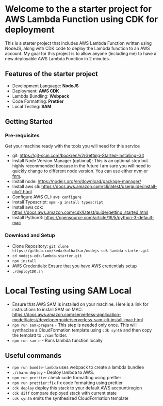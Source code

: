 # Welcome to the a starter project for AWS Lambda Function using CDK for deployment

This is a starter project that includes AWS Lambda Function written using NodeJS, along with CDK code to deploy the Lambda function to an AWS account. My goal for this project is to allow anyone (including me) to have a new deployable AWS Lambda Function in 2 minutes.

## Features of the starter project

- Development Language: **NodeJS**
- Deployment: **AWS CDK**
- Lambda Bundling: **Webpack**
- Code Formatting: **Prettier**
- Local Testing: **SAM**

## Getting Started

### Pre-requisites
Get your machine ready with the tools you will need for this service
- git: https://git-scm.com/book/en/v2/Getting-Started-Installing-Git
- Install Node Version Manager (optional): This is an optional step but highly recommended because in the future I am sure you will need to quickly change to different node version. 
You can use either [nvm](https://github.com/nvm-sh/nvm) or [fnm](https://github.com/Schniz/fnm). 
- Install node: https://nodejs.org/en/download/package-manager/
- Install aws cli: https://docs.aws.amazon.com/cli/latest/userguide/install-cliv2.html
- Configure AWS CLI: `aws configure`
- Install Typescript: `npm -g install typescript`
- Install aws cdk: https://docs.aws.amazon.com/cdk/latest/guide/getting_started.html
- Install Python3: https://opensource.com/article/19/5/python-3-default-mac

### Download and Setup

- Clone Repository: `git clone https://github.com/kedarkolhatkar/nodejs-cdk-lambda-starter.git`
- `cd nodejs-cdk-lambda-starter.git`
- `npm install`
- AWS Credentials: Ensure that you have AWS credentials setup
- `./deployCDK.sh`

# Local Testing using SAM Local

- Ensure that AWS SAM is installed on your machine. Here is a link for instructions to install SAM on MAC: https://docs.aws.amazon.com/serverless-application-model/latest/developerguide/serverless-sam-cli-install-mac.html
- `npm run sam-prepare` - This step is needed only once. This will synthacize a CloudFormation template using `cdk synth` and then copy the templatt to `./sam` folder.
- `npm run sam-e` - Runs lambda function locally

## Useful commands

- `npm run bundle-lambda` uses webpack to create a lambda bundlee
- `./charm deploy` - Deploy lambda to AWS.
- `npm run prettier` check code formatting using prettier
- `npm run prettier:fix` fix code formatting using prettier
- `cdk deploy` deploy this stack to your default AWS account/region
- `cdk diff` compare deployed stack with current state
- `cdk synth` emits the synthesized CloudFormation template
